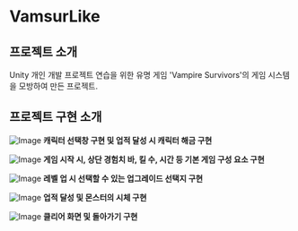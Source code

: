 # VamsurLike

## 프로젝트 소개
Unity 개인 개발 프로젝트 연습을 위한 유명 게임 'Vampire Survivors'의 게임 시스템을 모방하여 만든 프로젝트.

## 프로젝트 구현 소개

![Image](https://github.com/user-attachments/assets/f2e45319-010c-486f-ac96-fddf7cbacb76)
**캐릭터 선택창 구현 및 업적 달성 시 캐릭터 해금 구현**

![Image](https://github.com/user-attachments/assets/edbf9994-2f4a-4a0f-84ef-b4f8d9d4d545)
**게임 시작 시, 상단 경험치 바, 킬 수, 시간 등 기본 게임 구성 요소 구현**

![Image](https://github.com/user-attachments/assets/b15afe2f-cddd-4f6e-8f9c-9499f929f67b)
**레벨 업 시 선택할 수 있는 업그레이드 선택지 구현**

![Image](https://github.com/user-attachments/assets/9abf07af-f54e-40d4-a65b-7e5121656c19)
**업적 달성 및 몬스터의 시체 구현**

![Image](https://github.com/user-attachments/assets/a4441fbb-bece-4d72-b3e1-f28badd95f9c)
**클리어 화면 및 돌아가기 구현**

